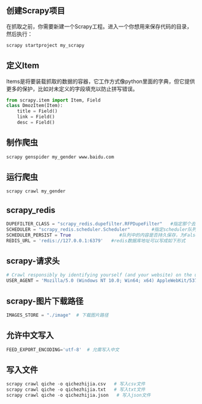 ## 创建Scrapy项目

在抓取之前，你需要新建一个Scrapy工程。进入一个你想用来保存代码的目录，然后执行：

```python
scrapy startproject my_scrapy
```

## 定义Item

Items是将要装载抓取的数据的容器，它工作方式像python里面的字典，但它提供更多的保护，比如对未定义的字段填充以防止拼写错误。

```python
from scrapy.item import Item, Field 
class DmozItem(Item):
    title = Field()
    link = Field()
    desc = Field()
```

## 制作爬虫

```python
scrapy genspider my_gender www.baidu.com
```

## 运行爬虫

```python
scrapy crawl my_gender
```



## scrapy_redis

```python
DUPEFILTER_CLASS = "scrapy_redis.dupefilter.RFPDupeFilter"   #指定那个去重方法给request对象去重
SCHEDULER = "scrapy_redis.scheduler.Scheduler"        #指定scheduler队列
SCHEDULER_PERSIST = True                  #队列中的内容是否持久保存，为False的时候在关闭redis时候情况redis
REDIS_URL = 'redis://127.0.0.1:6379'   #redis数据库地址可以写成如下形式
```





## scrapy-请求头

```python
# Crawl responsibly by identifying yourself (and your website) on the user-agent
USER_AGENT = 'Mozilla/5.0 (Windows NT 10.0; Win64; x64) AppleWebKit/537.36 (KHTML, like Gecko) Chrome/75.0.3770.100 Safari/537.36'
```



## scrapy-图片下载路径

```python
IMAGES_STORE = "./image"  # 下载图片路径
```



## 允许中文写入

```python
FEED_EXPORT_ENCODING='utf-8'  # 允需写入中文
```



## 写入文件

```python
scrapy crawl qiche -o qichezhijia.csv   # 写入csv文件
scrapy crawl qiche -o qichezhijia.txt   # 写入txt文件
scrapy crawl qiche -o qichezhijia.json   # 写入json文件
```

